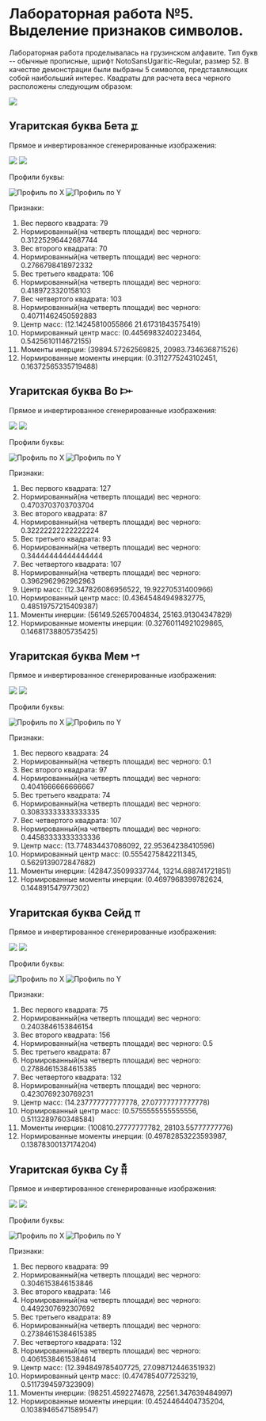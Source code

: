 # Лабораторная работа №5. Выделение признаков символов.
Лабораторная работа проделывалась на грузинском алфавите. Тип букв -- обычные прописные,
шрифт NotoSansUgaritic-Regular, размер 52. В качестве демонстрации были выбраны 
5 символов, представляющих собой наибольший интерес. Квадраты для расчета веса черного расположены
следующим образом:

![](table.jpg)


## Угаритская буква Бета 𐎁
Прямое и инвертированное сгенерированные изображения:

![](alphabet/direct/letter_02.png)
![](alphabet/inverse/letter_02.png)

Профили буквы:

![](results/profiles/x/letter_02.png "Профиль по Х")
![](results/profiles/y/letter_02.png "Профиль по Y")

Признаки:
1. Вес первого квадрата: 79
2. Нормированный(на четверть площади) вес черного: 0.31225296442687744
3. Вес второго квадрата: 70
4. Нормированный(на четверть площади) вес черного: 0.2766798418972332
5. Вес третьего квадрата: 106
6. Нормированный(на четверть площади) вес черного: 0.4189723320158103
7. Вес четвертого квадрата: 103
8. Нормированный(на четверть площади) вес черного: 0.40711462450592883
9. Центр масс: (12.14245810055866 21.61731843575419)
10. Нормированный центр масс: (0.4456983240223464, 0.5425610114672155)
11. Моменты инерции: (39894.57262569825, 20983.734636871526)
12. Нормированные моменты инерции: (0.3112775243102451, 0.16372565335719488)

## Угаритская буква Во 𐎆
Прямое и инвертированное сгенерированные изображения:

![](alphabet/direct/letter_07.png)
![](alphabet/inverse/letter_07.png)

Профили буквы:

![](results/profiles/x/letter_07.png "Профиль по Х")
![](results/profiles/y/letter_07.png "Профиль по Y")

Признаки:
1. Вес первого квадрата: 127
2. Нормированный(на четверть площади) вес черного: 0.4703703703703704
3. Вес второго квадрата: 87
4. Нормированный(на четверть площади) вес черного: 0.32222222222222224
5. Вес третьего квадрата: 93
6. Нормированный(на четверть площади) вес черного: 0.34444444444444444
7. Вес четвертого квадрата: 107
8. Нормированный(на четверть площади) вес черного: 0.3962962962962963
9. Центр масс: (12.347826086956522, 19.92270531400966)
10. Нормированный центр масс: (0.43645484949832775, 0.48519757215409387)
11. Моменты инерции: (56149.52657004834, 25163.91304347829)
12. Нормированные моменты инерции: (0.32760114921029865, 0.14681738805735425)

## Угаритская буква Мем 𐎎
Прямое и инвертированное сгенерированные изображения:

![](alphabet/direct/letter_15.png)
![](alphabet/inverse/letter_15.png)

Профили буквы:

![](results/profiles/x/letter_15.png "Профиль по Х")
![](results/profiles/y/letter_15.png "Профиль по Y")

Признаки:
1. Вес первого квадрата: 24
2. Нормированный(на четверть площади) вес черного: 0.1
3. Вес второго квадрата: 97
4. Нормированный(на четверть площади) вес черного: 0.4041666666666667
5. Вес третьего квадрата: 74
6. Нормированный(на четверть площади) вес черного: 0.30833333333333335
7. Вес четвертого квадрата: 107
8. Нормированный(на четверть площади) вес черного: 0.44583333333333336
9. Центр масс: (13.774834437086092, 22.95364238410596)
10. Нормированный центр масс: (0.5554275842211345, 0.5629139072847682)
11. Моменты инерции: (42847.35099337744, 13214.688741721851)
12. Нормированные моменты инерции: (0.4697968399782624, 0.144891547977302)

## Угаритская буква Сейд 𐎕
Прямое и инвертированное сгенерированные изображения:

![](alphabet/direct/letter_22.png)
![](alphabet/inverse/letter_22.png)

Профили буквы:

![](results/profiles/x/letter_22.png "Профиль по Х")
![](results/profiles/y/letter_22.png "Профиль по Y")

Признаки:
1. Вес первого квадрата: 75
2. Нормированный(на четверть площади) вес черного: 0.2403846153846154
3. Вес второго квадрата: 156
4. Нормированный(на четверть площади) вес черного: 0.5
5. Вес третьего квадрата: 87
6. Нормированный(на четверть площади) вес черного: 0.27884615384615385
7. Вес четвертого квадрата: 132
8. Нормированный(на четверть площади) вес черного: 0.4230769230769231
9. Центр масс: (14.237777777777778, 27.07777777777778)
10. Нормированный центр масс: (0.5755555555555556, 0.5113289760348584)
11. Моменты инерции: (100810.27777777782, 28103.55777777776)
12. Нормированные моменты инерции: (0.49782853223593987, 0.13878300137174204)

## Угаритская буква Су 𐎝
Прямое и инвертированное сгенерированные изображения:

![](alphabet/direct/letter_30.png)
![](alphabet/inverse/letter_30.png)

Профили буквы:

![](results/profiles/x/letter_30.png "Профиль по Х")
![](results/profiles/y/letter_30.png "Профиль по Y")

Признаки:
1. Вес первого квадрата: 99
2. Нормированный(на четверть площади) вес черного: 0.3046153846153846
3. Вес второго квадрата: 146
4. Нормированный(на четверть площади) вес черного: 0.4492307692307692
5. Вес третьего квадрата: 89
6. Нормированный(на четверть площади) вес черного: 0.27384615384615385
7. Вес четвертого квадрата: 132
8. Нормированный(на четверть площади) вес черного: 0.40615384615384614
9. Центр масс: (12.394849785407725, 27.098712446351932)
10. Нормированный центр масс: (0.4747854077253219, 0.5117394597323909)
11. Моменты инерции: (98251.4592274678, 22561.347639484997)
12. Нормированные моменты инерции: (0.4524464404735204, 0.10389465471589547)